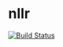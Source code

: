 nllr
====

[![Build Status](https://travis-ci.org/ljleppan/nllr.png)](https://travis-ci.org/ljleppan/nllr)
